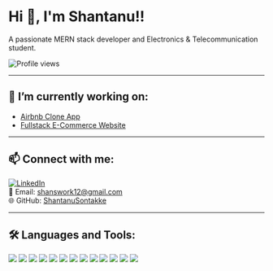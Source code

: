 # Hi 👋, I'm Shantanu!!

A passionate MERN stack developer and Electronics & Telecommunication student.

![Profile views](https://komarev.com/ghpvc/?username=ShantanuSontakke&label=Profile%20views&color=0e75b6&style=flat)

---

## 🔭 I’m currently working on:
- [Airbnb Clone App](#)
- [Fullstack E-Commerce Website](#)

---

## 📫 Connect with me:

[![LinkedIn](https://img.shields.io/badge/LinkedIn-blue?style=flat&logo=linkedin&logoColor=white)](https://www.linkedin.com/in/shantanu-sontakke-424339244)  
📧 Email: shanswork12@gmail.com  
🌐 GitHub: [ShantanuSontakke](https://github.com/ShantanuSontakke)

---

## 🛠️ Languages and Tools:
<p align="left">
  <img src="https://img.shields.io/badge/MongoDB-4EA94B?style=flat&logo=mongodb&logoColor=white" />
  <img src="https://img.shields.io/badge/Express.js-000000?style=flat&logo=express&logoColor=white" />
  <img src="https://img.shields.io/badge/React-61DAFB?style=flat&logo=react&logoColor=black" />
  <img src="https://img.shields.io/badge/Node.js-339933?style=flat&logo=nodedotjs&logoColor=white" />
  <img src="https://img.shields.io/badge/JavaScript-F7DF1E?style=flat&logo=javascript&logoColor=black" />
  <img src="https://img.shields.io/badge/HTML5-E34F26?style=flat&logo=html5&logoColor=white" />
  <img src="https://img.shields.io/badge/CSS3-1572B6?style=flat&logo=css3&logoColor=white" />
  <img src="https://img.shields.io/badge/Tailwind_CSS-38B2AC?style=flat&logo=tailwind-css&logoColor=white" />
  <img src="https://img.shields.io/badge/Git-F05032?style=flat&logo=git&logoColor=white" />
  <img src="https://img.shields.io/badge/GitHub-181717?style=flat&logo=github&logoColor=white" />
  <img src="https://img.shields.io/badge/Python-3776AB?style=flat&logo=python&logoColor=white" />
  <img src="https://img.shields.io/badge/Machine%20Learning-102230?style=for-the-badge&logo=scikitlearn&logoColor=orange" />
  <img src="https://img.shields.io/badge/NLP-2E4053?style=for-the-badge&logo=google&logoColor=white" />


</p>


<!--
**ShantanuSontakke/ShantanuSontakke** is a ✨ _special_ ✨ repository because its `README.md` (this file) appears on your GitHub profile.

Here are some ideas to get you started:

- 🔭 I’m currently working on ...
- 🌱 I’m currently learning ...
- 👯 I’m looking to collaborate on ...
- 🤔 I’m looking for help with ...
- 💬 Ask me about ...
- 📫 How to reach me: ...
- 😄 Pronouns: ...
- ⚡ Fun fact: ...
-->
